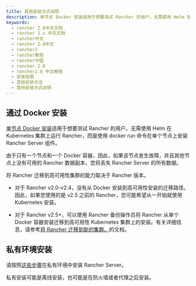 ```yaml
---
title: 其他安装方式说明
description: 单节点 Docker 安装适用于想要测试 Rancher 的用户。无需使用 Helm 在 Kubernetes 集群上运行 Rancher，而是使用 docker run 命令在单个节点上安装 Rancher Server 组件。私有安装可能是离线安装，也可能是在防火墙或者代理之后安装。
keywords:
  - rancher 2.0中文文档
  - rancher 2.x 中文文档
  - rancher中文
  - rancher 2.0中文
  - rancher2
  - rancher教程
  - rancher中国
  - rancher 2.0
  - rancher2.0 中文教程
  - 安装指南
  - 其他安装方法
  - 其他安装方式说明
---
```


## 通过 Docker 安装

[单节点 Docker 安装](/docs/rancher2/installation/other-installation-methods/single-node-docker/_index)适用于想要测试 Rancher 的用户。无需使用 Helm 在 Kubernetes 集群上运行 Rancher，而是使用 docker run 命令在单个节点上安装 Rancher Server 组件。

由于只有一个节点和一个 Docker 容器，因此，如果该节点发生故障，并且其他节点上没有可用的 Rancher 数据副本，您将丢失 Rancher Server 的所有数据。

将 Rancher 迁移到高可用性集群的能力取决于 Rancher 版本。

- 对于 Rancher v2.0-v2.4，没有从 Docker 安装到高可用性安装的迁移路径。因此，如果您使用的是 v2.5 之前的 Rancher，您可能希望从一开始就使用 Kubernetes 安装。

- 对于 Rancher v2.5+，可以使用 Rancher 备份操作员将 Rancher 从单个 Docker 容器安装迁移到高可用性 Kubernetes 集群上的安装。有关详细信息，请参考[将 Rancher 迁移到新的集群。]({{<baseurl>}}/rancher/v2.x/en/backups/v2.5/migrating-rancher/)的文档。

## 私有环境安装

请按照[这些步骤](/docs/rancher2/installation/other-installation-methods/air-gap/_index)在私有环境中安装 Rancher Server。

私有安装可能是离线安装，也可能是在防火墙或者代理之后安装。
